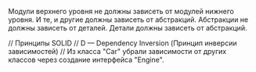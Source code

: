 Модули верхнего уровня не должны зависеть от модулей нижнего уровня.
И те, и другие должны зависеть от абстракций.
Абстракции не должны зависеть от деталей.
Детали должны зависеть от абстракций.


// Принципы SOLID
// D — Dependency Inversion (Принцип инверсии зависимостей)
// Из класса "Car" убрали зависимости от других классов через создание интерфейса "Engine".